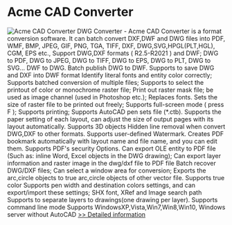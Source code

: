 # Acme CAD Converter
![Acme CAD Converter](https://mycommerce.akamaized.net/api/pimages/P174561/BIG/174561.GIF)
DWG Converter - Acme CAD Converter is a format conversion software. It can batch convert DXF,DWF and DWG files into PDF, WMF, BMP, JPEG, GIF, PNG, TGA, TIFF, DXF, DWG,SVG,HPGL(PLT,HGL), CGM, EPS etc.,
Support DWG,DXF formats ( R2.5-R2021 ) and DWF;
DWG to PDF, DWG to JPEG, DWG to TIFF, DWG to EPS, DWG to PLT, DWG to SVG...
DWF to DWG.
Batch publish DWG to DWF.
Supports to save DWG and DXF into DWF format
Identify literal fonts and entity color correctly;
Supports batched conversion of multiple files;
Supports to select the printout of color or monochrome raster file;
Print out raster mask file; be used as image channel (used in Photoshop etc.);
Replaces fonts.
Sets the size of raster file to be printed out freely;
Supports full-screen mode ( press F );
Supports printing;
Supports AutoCAD pen sets file (*.ctb).
Supports the paper setting of each layout, can adjust the size of output pages with its layout automatically.
Supports 3D objects Hidden line removal when convert DWG,DXF to other formats.
Supports user-defined Watermark.
Creates PDF bookmark automatically with layout name and file name, and you can edit them.
Supports PDF's security Options.
Can export OLE entity to PDF file (Such as: inline Word, Excel objects in the DWG drawing);
Can export layer information and raster image in the dwg/dxf file to PDF file
Batch recover DWG/DXF files;
Can select a window area for conversion;
Exports the arc,circle objects to true arc,circle objects of other vector file.
Supports true color
Supports pen width and destination colors settings, and can export/import these settings;
SHX font, XRef and Image search path
Supports to separate layers to drawings(one drawing per layer).
Supports command line mode
Supports WindowsXP,Vista,Win7,Win8,Win10, Windows server without AutoCAD
[>> Detailed information](https://secure.shareit.com/shareit/product.html?productid=174561&affiliateid=200057808)